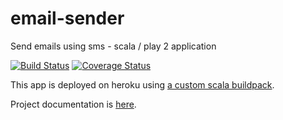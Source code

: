 email-sender
============

Send emails using sms - scala / play 2 application


[![Build Status](https://travis-ci.org/yorrick/email-sender.svg?branch=documentation)](https://travis-ci.org/yorrick/email-sender)
[![Coverage Status](https://coveralls.io/repos/yorrick/email-sender/badge.png)](https://coveralls.io/r/yorrick/email-sender)

This app is deployed on heroku using [a custom scala buildpack](https://github.com/yorrick/heroku-buildpack-scala).

Project documentation is [here](https://github.com/yorrick/email-sender/tree/master/docs/documentation.md).
